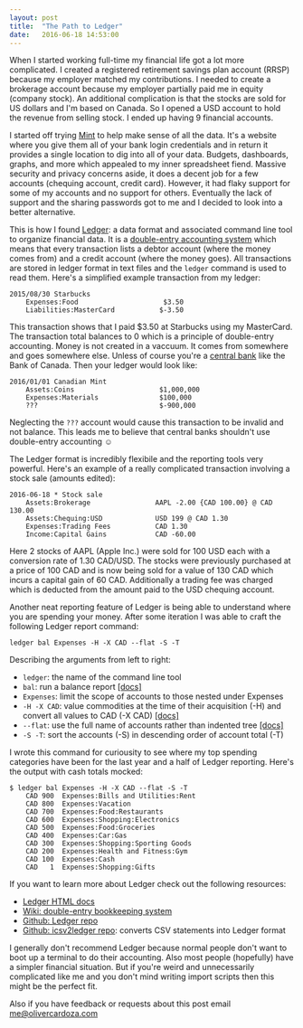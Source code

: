 ```yaml
---
layout: post
title:  "The Path to Ledger"
date:   2016-06-18 14:53:00
---
```

When I started working full-time my financial life got a lot more complicated. I created a registered retirement savings plan account (RRSP) because my employer matched my contributions. I needed to create a brokerage account because my employer partially paid me in equity (company stock). An additional complication is that the stocks are sold for US dollars and I'm based on Canada. So I opened a USD account to hold the revenue from selling stock. I ended up having 9 financial accounts.

I started off trying [Mint](https://www.mint.com/) to help make sense of all the data. It's a website where you give them all of your bank login credentials and in return it provides a single location to dig into all of your data. Budgets, dashboards, graphs, and more which appealed to my inner spreadsheet fiend. Massive security and privacy concerns aside, it does a decent job for a few accounts (chequing account, credit card). However, it had flaky support for some of my accounts and no support for others. Eventually the lack of support and the sharing passwords got to me and I decided to look into a better alternative.

This is how I found [Ledger](http://ledger-cli.org/): a data format and associated command line tool to organize financial data. It is a [double-entry accounting system](https://en.wikipedia.org/wiki/Double-entry_bookkeeping_system) which means that every transaction lists a debtor account (where the money comes from) and a credit account (where the money goes). All transactions are stored in ledger format in text files and the `ledger` command is used to read them. Here's a simplified example transaction from my ledger:

```
2015/08/30 Starbucks
    Expenses:Food                     $3.50
    Liabilities:MasterCard           $-3.50
```

This transaction shows that I paid $3.50 at Starbucks using my MasterCard. The transaction total balances to 0 which is a principle of double-entry accounting. Money is not created in a vaccuum. It comes from somewhere and goes somewhere else. Unless of course you're a [central bank](https://en.wikipedia.org/wiki/Central_bank) like the Bank of Canada. Then your ledger would look like:

```
2016/01/01 Canadian Mint
    Assets:Coins                     $1,000,000
    Expenses:Materials               $100,000
    ???                              $-900,000
```

Neglecting the `???` account would cause this transaction to be invalid and not balance. This leads me to believe that central banks shouldn't use double-entry accounting ☺

The Ledger format is incredibly flexibile and the reporting tools very powerful. Here's an example of a really complicated transaction involving a stock sale (amounts edited):

```
2016-06-18 * Stock sale
    Assets:Brokerage                AAPL -2.00 {CAD 100.00} @ CAD 130.00
    Assets:Chequing:USD             USD 199 @ CAD 1.30
    Expenses:Trading Fees           CAD 1.30
    Income:Capital Gains            CAD -60.00
```

Here 2 stocks of AAPL (Apple Inc.) were sold for 100 USD each with a conversion rate of 1.30 CAD/USD. The stocks were previously purchased at a price of 100 CAD and is now being sold for a value of 130 CAD which incurs a capital gain of 60 CAD. Additionally a trading fee was charged which is deducted from the amount paid to the USD chequing account.

Another neat reporting feature of Ledger is being able to understand where you are spending your money. After some iteration I was able to craft the following Ledger report command:

```
ledger bal Expenses -H -X CAD --flat -S -T
```

Describing the arguments from left to right:

* `ledger`: the name of the command line tool
* `bal`: run a balance report [[docs]](http://ledger-cli.org/3.0/doc/ledger3.html#Balance-Reports)
* `Expenses`: limit the scope of accounts to those nested under Expenses
* `-H -X CAD`: value commodities at the time of their acquisition (-H) and convert all values to CAD (-X CAD) [[docs]](http://ledger-cli.org/3.0/doc/ledger3.html#index-_002d_002dlot_002dprices-3)
* `--flat`: use the full name of accounts rather than indented tree [[docs]](http://ledger-cli.org/3.0/doc/ledger3.html#index-_002d_002dflat)
* `-S -T`: sort the accounts (-S) in descending order of account total (-T)

I wrote this command for curiousity to see where my top spending categories have been for the last year and a half of Ledger reporting. Here's the output with cash totals mocked:

```
$ ledger bal Expenses -H -X CAD --flat -S -T 
    CAD 900  Expenses:Bills and Utilities:Rent
    CAD 800  Expenses:Vacation
    CAD 700  Expenses:Food:Restaurants
    CAD 600  Expenses:Shopping:Electronics
    CAD 500  Expenses:Food:Groceries
    CAD 400  Expenses:Car:Gas
    CAD 300  Expenses:Shopping:Sporting Goods
    CAD 200  Expenses:Health and Fitness:Gym
    CAD 100  Expenses:Cash
    CAD   1  Expenses:Shopping:Gifts
```

If you want to learn more about Ledger check out the following resources:

* [Ledger HTML docs](http://ledger-cli.org/3.0/doc/ledger3.html#Introduction-to-Ledger)
* [Wiki: double-entry bookkeeping system](https://en.wikipedia.org/wiki/Double-entry_bookkeeping_system)
* [Github: Ledger repo](https://github.com/ledger/ledger)
* [Github: icsv2ledger repo](https://github.com/quentinsf/icsv2ledger): converts CSV statements into Ledger format
 
I generally don't recommend Ledger because normal people don't want to boot up a terminal to do their accounting. Also most people (hopefully) have a simpler financial situation. But if you're weird and unnecessarily complicated like me and you don't mind writing import scripts then this might be the perfect fit.

Also if you have feedback or requests about this post email me@olivercardoza.com

